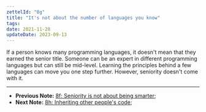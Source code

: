 ```yaml
---
zettelId: "8g"
title: "It's not about the number of languages you know"
tags:
date: 2021-11-28
updateDate: 2023-09-13
---
```


If a person knows many programming languages, it doesn't mean that they earned the senior title. Someone can be an expert in different programming languages but can still be mid-level. Learning the principles behind a few languages can move you one step further. However, seniority doesn't come with it.

---

- **Previous Note:** [8f: Seniority is not about being smarter](/notes/8f/);
- **Next Note:** [8h: Inheriting other people's code](/notes/8h/);
